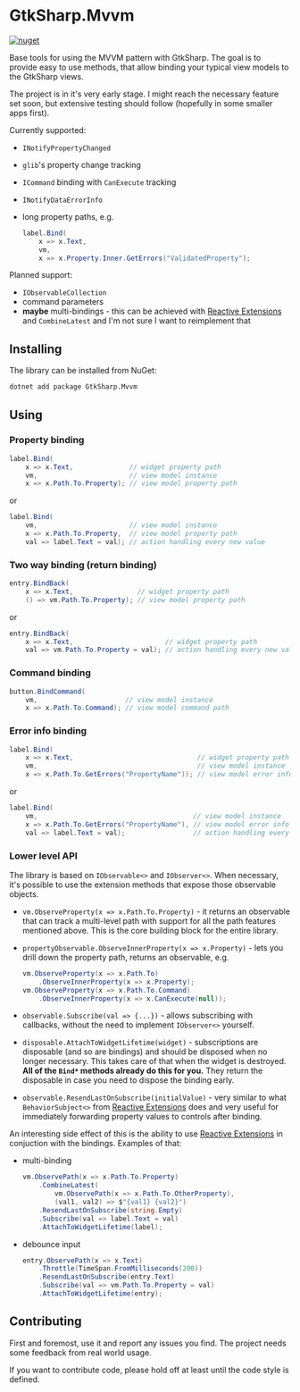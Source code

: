 # GtkSharp.Mvvm

[![nuget](https://img.shields.io/nuget/v/GtkSharp.Mvvm?style=flat-square)](https://www.nuget.org/packages/GtkSharp.Mvvm/)

Base tools for using the MVVM pattern with GtkSharp. The goal is to provide easy to use methods, that allow binding your typical view models to the GtkSharp views.

The project is in it's very early stage. I might reach the necessary feature set soon, but extensive testing should follow (hopefully in some smaller apps first).

Currently supported:

- `INotifyPropertyChanged`
- `glib`'s property change tracking
- `ICommand` binding with `CanExecute` tracking
- `INotifyDataErrorInfo`
- long property paths, e.g.

  ```csharp
  label.Bind(
      x => x.Text,
      vm,
      x => x.Property.Inner.GetErrors("ValidatedProperty");
  ```

Planned support:

- `IObservableCollection`
- command parameters
- **maybe** multi-bindings - this can be achieved with [Reactive Extensions] and `CombineLatest` and I'm not sure I want to reimplement that

## Installing

The library can be installed from NuGet:

```sh
dotnet add package GtkSharp.Mvvm
```

## Using

### Property binding

```csharp
label.Bind(
    x => x.Text,              // widget property path
    vm,                       // view model instance
    x => x.Path.To.Property); // view model property path
```

or

```csharp
label.Bind(
    vm,                       // view model instance
    x => x.Path.To.Property,  // view model property path
    val => label.Text = val); // action handling every new value
```

### Two way binding (return binding)

```csharp
entry.BindBack(
    x => x.Text,                // widget property path
    () => vm.Path.To.Property); // view model property path
```

or

```csharp
entry.BindBack(
    x => x.Text,                       // widget property path
    val => vm.Path.To.Property = val); // action handling every new value
```

### Command binding

```csharp
button.BindCommand(
    vm,                      // view model instance
    x => x.Path.To.Command); // view model command path
```

### Error info binding

```csharp
label.Bind(
    x => x.Text,                               // widget property path
    vm,                                        // view model instance
    x => x.Path.To.GetErrors("PropertyName")); // view model error info path
```

or

```csharp
label.Bind(
    vm,                                       // view model instance
    x => x.Path.To.GetErrors("PropertyName"), // view model error info path
    val => label.Text = val);                 // action handling every new value
```

### Lower level API

The library is based on `IObservable<>` and `IObserver<>`. When necessary, it's possible to use the extension methods that expose those observable objects.

- `vm.ObserveProperty(x => x.Path.To.Property)` - it returns an observable that can track a multi-level path with support for all the path features mentioned above. This is the core building block for the entire library.
- `propertyObservable.ObserveInnerProperty(x => x.Property)` - lets you drill down the property path, returns an observable, e.g.

  ```csharp
  vm.ObserveProperty(x => x.Path.To)
      .ObserveInnerProperty(x => x.Property);
  vm.ObserveProperty(x => x.Path.To.Command)
      .ObserveInnerProperty(x => x.CanExecute(null));
  ```

- `observable.Subscribe(val => {...})` - allows subscribing with callbacks, without the need to implement `IObserver<>` yourself.
- `disposable.AttachToWidgetLifetime(widget)` - subscriptions are disposable (and so are bindings) and should be disposed when no longer necessary. This takes care of that when the widget is destroyed. **All of the `Bind*` methods already do this for you.** They return the disposable in case you need to dispose the binding early.
- `observable.ResendLastOnSubscribe(initialValue)` - very similar to what `BehaviorSubject<>` from [Reactive Extensions] does and very useful for immediately forwarding property values to controls after binding.

An interesting side effect of this is the ability to use [Reactive Extensions] in conjuction with the bindings. Examples of that:

- multi-binding

  ```csharp
  vm.ObservePath(x => x.Path.To.Property)
      .CombineLatest(
          vm.ObservePath(x => x.Path.To.OtherProperty),
          (val1, val2) => $"{val1} {val2}")
      .ResendLastOnSubscribe(string.Empty)
      .Subscribe(val => label.Text = val)
      .AttachToWidgetLifetime(label);
  ```

- debounce input

  ```csharp
  entry.ObservePath(x => x.Text)
      .Throttle(TimeSpan.FromMilliseconds(200))
      .ResendLastOnSubscribe(entry.Text)
      .Subscribe(val => vm.Path.To.Property = val)
      .AttachToWidgetLifetime(entry);
  ```

## Contributing

First and foremost, use it and report any issues you find. The project needs some feedback from real world usage.

If you want to contribute code, please hold off at least until the code style is defined.

[Reactive Extensions]: https://github.com/dotnet/reactive
